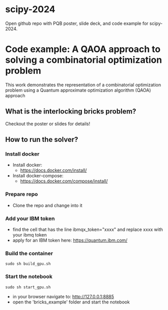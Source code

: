# scipy-2024
Open github repo with PQB  poster, slide deck, and code example for scipy-2024.   

# Code example: A QAOA approach to solving a combinatorial optimization problem
This work demonstrates the representation of a combinatorial optimization problem using a Quantum approximate optimization algorithm (QAOA) approach 

## What is the interlocking bricks problem?
Checkout the poster or slides for details!

## How to run the solver?

### Install docker
- Install docker:
  - https://docs.docker.com/install/
- Install docker-compose:
  - https://docs.docker.com/compose/install/

### Prepare repo
- Clone the repo and change into it

### Add your IBM token
- find the cell that has the line ibmqx_token="xxxx" and replace xxxx with your ibmq token
- apply for an IBM token here: https://quantum.ibm.com/

### Build the container
```
sudo sh build_gpu.sh
```

### Start the notebook
```
sudo sh start_gpu.sh
```
- in your browser navigate to: http://127.0.0.1:8885 
- open the 'bricks_example' folder and start the notebook

